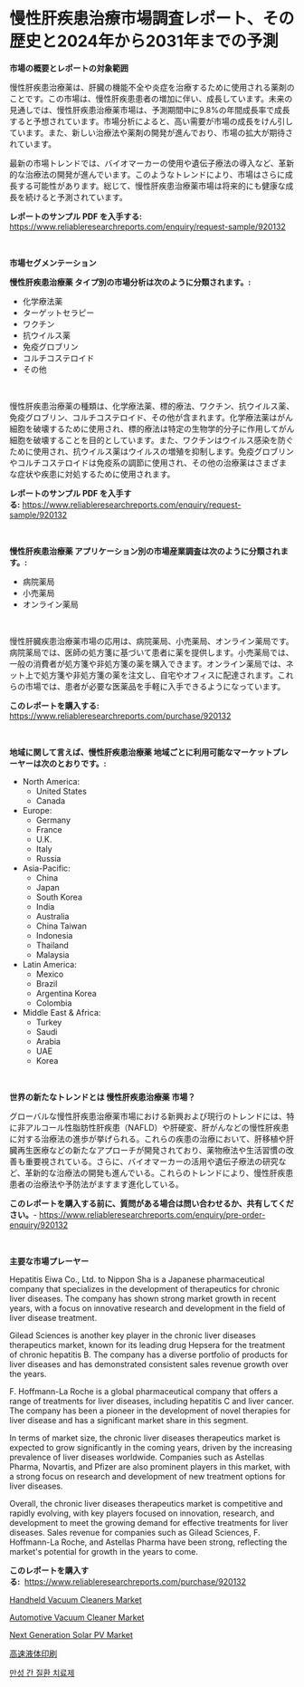 <p><h1>慢性肝疾患治療市場調査レポート、その歴史と2024年から2031年までの予測</h1></p><p><strong>市場の概要とレポートの対象範囲</strong></p>
<p><p>慢性肝疾患治療薬は、肝臓の機能不全や炎症を治療するために使用される薬剤のことです。この市場は、慢性肝疾患患者の増加に伴い、成長しています。未来の見通しでは、慢性肝疾患治療薬市場は、予測期間中に9.8%の年間成長率で成長すると予想されています。市場分析によると、高い需要が市場の成長をけん引しています。また、新しい治療法や薬剤の開発が進んでおり、市場の拡大が期待されています。</p><p>最新の市場トレンドでは、バイオマーカーの使用や遺伝子療法の導入など、革新的な治療法の開発が進んでいます。このようなトレンドにより、市場はさらに成長する可能性があります。総じて、慢性肝疾患治療薬市場は将来的にも健康な成長を続けると予測されています。</p></p>
<p><strong>レポートのサンプル PDF を入手する:</strong> <a href="https://www.reliableresearchreports.com/enquiry/request-sample/920132">https://www.reliableresearchreports.com/enquiry/request-sample/920132</a></p>
<p>&nbsp;</p>
<p><strong>市場セグメンテーション</strong></p>
<p><strong>慢性肝疾患治療薬 タイプ別の市場分析は次のように分類されます。:</strong></p>
<p><ul><li>化学療法薬</li><li>ターゲットセラピー</li><li>ワクチン</li><li>抗ウイルス薬</li><li>免疫グロブリン</li><li>コルチコステロイド</li><li>その他</li></ul></p>
<p>&nbsp;</p>
<p><p>慢性肝疾患治療薬の種類は、化学療法薬、標的療法、ワクチン、抗ウイルス薬、免疫グロブリン、コルチコステロイド、その他が含まれます。化学療法薬はがん細胞を破壊するために使用され、標的療法は特定の生物学的分子に作用してがん細胞を破壊することを目的としています。また、ワクチンはウイルス感染を防ぐために使用され、抗ウイルス薬はウイルスの増殖を抑制します。免疫グロブリンやコルチコステロイドは免疫系の調節に使用され、その他の治療薬はさまざまな症状や疾患に対処するために使用されます。</p></p>
<p><strong>レポートのサンプル PDF を入手する:</strong>&nbsp;<a href="https://www.reliableresearchreports.com/enquiry/request-sample/920132">https://www.reliableresearchreports.com/enquiry/request-sample/920132</a></p>
<p>&nbsp;</p>
<p><strong> 慢性肝疾患治療薬 アプリケーション別の市場産業調査は次のように分類されます。:</strong></p>
<p><ul><li>病院薬局</li><li>小売薬局</li><li>オンライン薬局</li></ul></p>
<p>&nbsp;</p>
<p><p>慢性肝臓疾患治療薬市場の応用は、病院薬局、小売薬局、オンライン薬局です。病院薬局では、医師の処方箋に基づいて患者に薬を提供します。小売薬局では、一般の消費者が処方箋や非処方箋の薬を購入できます。オンライン薬局では、ネット上で処方箋や非処方箋の薬を注文し、自宅やオフィスに配達されます。これらの市場では、患者が必要な医薬品を手軽に入手できるようになっています。</p></p>
<p><strong>このレポートを購入する:</strong>&nbsp; <a href="https://www.reliableresearchreports.com/purchase/920132">https://www.reliableresearchreports.com/purchase/920132</a></p>
<p>&nbsp;</p>
<p><strong>地域に関して言えば、慢性肝疾患治療薬 地域ごとに利用可能なマーケットプレーヤーは次のとおりです。:</strong></p>
<p><ul>
    <li>
        North America:
        <ul>
            <li>United States</li>
            <li>Canada</li>
        </ul>
    </li>
    <li>
        Europe:
        <ul>
            <li>Germany</li>
            <li>France</li>
            <li>U.K.</li>
            <li>Italy</li>
            <li>Russia</li>
        </ul>
    </li>
    <li>
        Asia-Pacific:
        <ul>
            <li>China</li>
            <li>Japan</li>
            <li>South Korea</li>
            <li>India</li>
            <li>Australia</li>
            <li>China Taiwan</li>
            <li>Indonesia</li>
            <li>Thailand</li>
            <li>Malaysia</li>
        </ul>
    </li>
    <li>
        Latin America:
        <ul>
            <li>Mexico</li>
            <li>Brazil</li>
            <li>Argentina Korea</li>
            <li>Colombia</li>
        </ul>
    </li>
    <li>
        Middle East & Africa:
        <ul>
            <li>Turkey</li>
            <li>Saudi</li>
            <li>Arabia</li>
            <li>UAE</li>
            <li>Korea</li>
        </ul>
    </li>
    </ul></p>
<p>&nbsp;</p>
<p><strong>世界の新たなトレンドとは 慢性肝疾患治療薬 市場？</strong></p>
<p><p>グローバルな慢性肝疾患治療薬市場における新興および現行のトレンドには、特に非アルコール性脂肪性肝疾患（NAFLD）や肝硬変、肝がんなどの慢性肝疾患に対する治療法の進歩が挙げられる。これらの疾患の治療において、肝移植や肝臓再生医療などの新たなアプローチが開発されており、薬物療法や生活習慣の改善も重要視されている。さらに、バイオマーカーの活用や遺伝子療法の研究など、革新的な治療法の開発も進んでいる。これらのトレンドにより、慢性肝疾患患者の治療法や予防法がますます進化している。</p></p>
<p><strong>このレポートを購入する前に、質問がある場合は問い合わせるか、共有してください。</strong>- <a href="https://www.reliableresearchreports.com/enquiry/pre-order-enquiry/920132">https://www.reliableresearchreports.com/enquiry/pre-order-enquiry/920132</a></p>
<p>&nbsp;</p>
<p><strong>主要な市場プレーヤー</strong></p>
<p><p>Hepatitis Eiwa Co., Ltd. to Nippon Sha is a Japanese pharmaceutical company that specializes in the development of therapeutics for chronic liver diseases. The company has shown strong market growth in recent years, with a focus on innovative research and development in the field of liver disease treatment.</p><p>Gilead Sciences is another key player in the chronic liver diseases therapeutics market, known for its leading drug Hepsera for the treatment of chronic hepatitis B. The company has a diverse portfolio of products for liver diseases and has demonstrated consistent sales revenue growth over the years.</p><p>F. Hoffmann-La Roche is a global pharmaceutical company that offers a range of treatments for liver diseases, including hepatitis C and liver cancer. The company has been a pioneer in the development of novel therapies for liver disease and has a significant market share in this segment.</p><p>In terms of market size, the chronic liver diseases therapeutics market is expected to grow significantly in the coming years, driven by the increasing prevalence of liver diseases worldwide. Companies such as Astellas Pharma, Novartis, and Pfizer are also prominent players in this market, with a strong focus on research and development of new treatment options for liver diseases.</p><p>Overall, the chronic liver diseases therapeutics market is competitive and rapidly evolving, with key players focused on innovation, research, and development to meet the growing demand for effective treatments for liver diseases. Sales revenue for companies such as Gilead Sciences, F. Hoffmann-La Roche, and Astellas Pharma have been strong, reflecting the market's potential for growth in the years to come.</p></p>
<p><strong>このレポートを購入する:</strong>&nbsp;&nbsp;<a href="https://www.reliableresearchreports.com/purchase/920132">https://www.reliableresearchreports.com/purchase/920132</a></p>
<p><p><a href="https://issuu.com/reportprime-2/docs/handheld-vacuum-cleaners-market-size-2030.pptx">Handheld Vacuum Cleaners Market</a></p><p><a href="https://issuu.com/reportprime-2/docs/automotive-vacuum-cleaner-market-size-2030.pptx">Automotive Vacuum Cleaner Market</a></p><p><a href="https://github.com/JameTravis/Market-Research-Report-List-3/blob/main/next-generation-solar-pv-market.md">Next Generation Solar PV Market</a></p><p><a href="https://github.com/oqoeusbvpadwjs08/Market-Research-Report-List-1/blob/main/8020125183051.md">高速液体印刷</a></p><p><a href="https://github.com/vs2869dizt0/Market-Research-Report-List-1/blob/main/6367323183047.md">만성 간 질환 치료제</a></p></p>